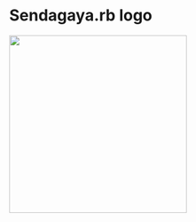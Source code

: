 # Sendagaya.rb logo


<img src="https://raw.githubusercontent.com/milligramme/sendagayarb_logo/master/sendagayarb_base.png" width="320" height="320">


